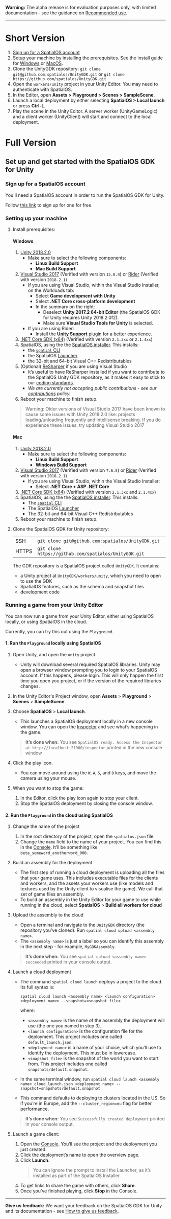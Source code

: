**Warning:** The alpha release is for evaluation purposes only, with limited documentation - see the guidance on [Recommended use](../README.md#recommended-use).

-----

# Short Version

1. [Sign up for a SpatialOS account](https://improbable.io/get-spatialos)
2. Setup your machine by installing the prerequisites. See the install guide for [Windows](#Windows) or [MacOS](#Mac).
3. Clone the UnityGDK repository: `git clone git@github.com:spatialos/UnityGDK.git` or `git clone https://github.com/spatialos/UnityGDK.git`
4. Open the `workers/unity` project in your Unity Editor. You may need to authenticate with SpatialOS.
5. In the Editor, open **Assets > Playground > Scenes > SampleScene**.
6. Launch a local deployment by either selecting **SpatialOS > Local launch** or press **Ctrl-L**.
7. Play the scene in the Unity Editor. A server worker (UnityGameLogic) and a client worker (UnityClient) will start and connect to the local deployment.

# Full Version

## Set up and get started with the SpatialOS GDK for Unity

### Sign up for a SpatialOS account

You'll need a SpatialOS account in order to run the SpatialOS GDK for Unity.

Follow [this link](https://improbable.io/get-spatialos) to sign up for one for free.

### Setting up your machine

1. Install prerequisites:

    #### Windows

	1. [Unity 2018.2.0](https://unity3d.com/get-unity/download/archive) 
        - Make sure to select the following components:
            - **Linux Build Support**
            - **Mac Build Support**
	2. [Visual Studio 2017](https://www.visualstudio.com/downloads/) (Verified with version `15.8.4`) or [Rider](https://www.jetbrains.com/rider/) (Verified with version `2018.2.1`)
	    - If you are using Visual Studio, within the Visual Studio Installer, on the Workloads tab:
            - Select **Game development with Unity** 
            - Select **.NET Core cross-platform development** 
            - In the summary on the right: 
                - Deselect **Unity 2017.2 64-bit Editor** (the SpatialOS GDK for Unity requires Unity 2018.2.0f2). 
                - Make sure **Visual Studio Tools for Unity** is selected.
        - If you are using Rider: 
            - Install the [**Unity Support** plugin](https://github.com/JetBrains/resharper-unity) for a better experience.
    3. [.NET Core SDK (x64)](https://www.microsoft.com/net/download/) (Verified with version `2.1.3xx` or `2.1.4xx`)
	4. SpatialOS, using the the [SpatialOS installer](https://console.improbable.io/installer/download/stable/latest/win). This installs:
		- the [`spatial` CLI](https://docs.improbable.io/reference/13.0/shared/spatial-cli-introduction)
		- the SpatialOS [Launcher](https://docs.improbable.io/reference/13.0/shared/operate/launcher)
		- the 32-bit and 64-bit Visual C++ Redistributables
	5. (Optional) [ReSharper](https://www.jetbrains.com/resharper/) if you are using Visual Studio
	    - It’s useful to have ReSharper installed if you want to contribute to the SpatialOS Unity GDK repository, as it makes it easy to stick to our [coding standards](contributions/unity-gdk-coding-standards.md). 
        - _We are currently not accepting public contributions - see our [contributions](../.github/CONTRIBUTING.md) policy._
    6. Reboot your machine to finish setup.

    > Warning: Older versions of Visual Studio 2017 have been known to cause some issues with Unity 2018.2.0 like: projects loading/unloading frequently and Intellisense breaking. If you do experience these issues, try updating Visual Studio 2017

    #### Mac

	1. [Unity 2018.2.0](https://unity3d.com/get-unity/download/archive) 
        - Make sure to select the following components:
            - **Linux Build Support** 
            - **Windows Build Support**
    2. [Visual Studio 2017](https://www.visualstudio.com/downloads/) (Verified with version `7.6.5`) or [Rider](https://www.jetbrains.com/rider/) (Verified with version `2018.2.1`)
        - If you are using Visual Studio, within the Visual Studio Installer:
            - Select **.NET Core + ASP .NET Core**
    3. [.NET Core SDK (x64)](https://www.microsoft.com/net/download/) (Verified with version `2.1.3xx` and `2.1.4xx`)
	4. SpatialOS, using the the [SpatialOS installer](https://console.improbable.io/installer/download/stable/latest/mac). This installs:
		- The [`spatial` CLI](https://docs.improbable.io/reference/13.0/shared/spatial-cli-introduction)
		- The SpatialOS [Launcher](https://docs.improbable.io/reference/13.0/shared/operate/launcher)
		- The 32-bit and 64-bit Visual C++ Redistributables
    5. Reboot your machine to finish setup.

1. Clone the SpatialOS GDK for Unity repository:

    |     |     |
    | --- | --- |
    | SSH | `git clone git@github.com:spatialos/UnityGDK.git` |
    |HTTPS | `git clone https://github.com/spatialos/UnityGDK.git` | 
    

    The GDK repository is a SpatialOS project called `UnityGDK`. It contains:
    - a Unity project at `UnityGDK/workers/unity`, which you need to open to use the GDK
    - SpatialOS features, such as the schema and snapshot files
    - development code

### Running a game from your Unity Editor

You can now run a game from your Unity Editor, either using SpatialOS locally, or using SpatialOS in the cloud.

Currently, you can try this out using the `Playground`.

#### 1. Run the `Playground` locally using SpatialOS

1. Open Unity, and open the `unity` project.
    - Unity will download several required SpatialOS libraries.
Unity may open a browser window prompting you to login to your SpatialOS account.
If this happens, please login.
This will only happen the first time you open you project, or if the version of the required libraries changes.

1. In the Unity Editor's Project window, open **Assets** > **Playground** > **Scenes** > **SampleScene**.

1. Choose **SpatialOS** > **Local launch**.
    - This launches a SpatialOS deployment locally in a new console window. You can open the [Inspector](https://docs.improbable.io/reference/13.0/shared/glossary#inspector) and see what’s happening in the game.
    > **It’s done when:** You see `SpatialOS ready. Access the Inspector at http://localhost:21000/inspector` printed in the new console window

1. Click the play icon.
    - You can move around using the `W`, `A`, `S`, and `D` keys, and move the camera using your mouse.

1. When you want to stop the game:
    1. In the Editor, click the play icon again to stop your client.
    1. Stop the SpatialOS deployment by closing the console window.

#### 2. Run the `Playground` in the cloud using SpatialOS

1. Change the name of the project

    1. In the root directory of the project, open the `spatialos.json` file.
    1. Change the `name` field to the name of your project. You can find this in the [Console](https://console.improbable.io). It’ll be something like `beta_someword_anotherword_000`.

1. Build an assembly for the deployment
    - The first step of running a cloud deployment is uploading all the files that your game uses. This includes executable files for the clients and workers, and the assets your workers use (like models and textures used by the Unity client to visualise the game). We call that set of game files an assembly.
    - To build an assembly in the Unity Editor for your game to use while running in the cloud, select **SpatialOS** > **Build all workers for cloud**

1. Upload the assembly to the cloud
    - Open a terminal and navigate to the `UnityGDK` directory (the repository you’ve cloned). Run `spatial cloud upload <assembly name>`.
    - The `<assembly name>` is just a label so you can identify this assembly in the next step - for example, `MyGDKAssembly`.
    > **It’s done when:** You see `spatial upload <assembly name> succeeded` printed in your console output.

1. Launch a cloud deployment
    - The command `spatial cloud launch` deploys a project to the cloud. Its full syntax is:

        `spatial cloud launch <assembly name> <launch configuration> <deployment name> --snapshot=<snapshot file>`

        where:

        - `<assembly name>` is the name of the assembly the deployment will use (the one you named in step 3).
        - `<launch configuration>` is the configuration file for the deployment. This project includes one called `default_launch.json`.
        - `<deployment name>` is a name of your choice, which you’ll use to identify the deployment. This must be in lowercase.
        - `<snapshot file>` is the snapshot of the world you want to start from. This project includes one called `snapshots/default.snapshot`.
    - In the same terminal window, run `spatial cloud launch <assembly name> cloud_launch.json <deployment name> --snapshot=snapshots/default.snapshot`
    - This command defaults to deploying to clusters located in the US. So if you’re in Europe, add the `--cluster_region=eu` flag for better performance.

    > **It’s done when:** You see `Successfully created deployment` printed in your console output.


1. Launch a game client:
    1. Open the [Console](https://console.improbable.io/projects). You’ll see the project and the deployment you just created.
    1. Click the deployment’s name to open the overview page.
    1. Click **Launch**.
        > You can ignore the prompt to install the Launcher, as it’s installed as part of the SpatialOS Installer.
    1. To get links to share the game with others, click **Share**.
    1. Once you’ve finished playing, click **Stop** in the Console.

----
**Give us feedback:** We want your feedback on the SpatialOS GDK for Unity and its documentation  - see [How to give us feedback](../README.md#give-us-feedback).
